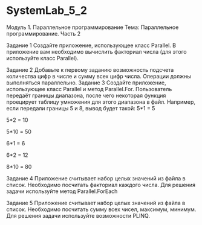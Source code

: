 # SystemLab_5_2

Модуль 1. Параллельное программирование
Тема: Параллельное программирование.
Часть 2



Задание 1
Создайте приложение, использующее класс Parallel.
В приложение вам необходимо вычислить факториал
числа (для этого используйте класс Parallel).



Задание 2
Добавьте к первому заданию возможность подсчета
количества цифр в числе и сумму всех цифр числа. Операции должны выполняться параллельно.
Задание 3
Создайте приложение, использующее класс Parallel
и метод Parallel.For. Пользователь передаёт границы диапазона, после чего некоторая функция проецирует таблицу
умножения для этого диапазона в файл. Например, если
передали границы 5 и 8, вывод будет такой:
5*1 = 5

5*2 = 10

5*10 = 50

6*1 = 6

6*2 = 12

8*10 = 80



Задание 4
Приложение считывает набор целых значений из файла
в список. Необходимо посчитать факториал каждого числа.
Для решения задачи используйте метод Parallel.ForEach



Задание 5
Приложение считывает набор целых значений из
файла в список. Необходимо посчитать сумму всех чисел,
максимум, минимум. Для решения задачи используйте
возможности PLINQ.
